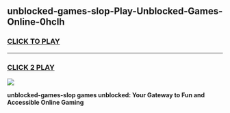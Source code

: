 
## unblocked-games-slop-Play-Unblocked-Games-Online-0hclh
<h3>
<a href="https://premium76.site?title=unblocked-games-slop&ref=24A">CLICK TO PLAY</a></h3>
<hr>

<h3>
<a href="https://premium76.site?title=unblocked-games-slop&ref=24A">CLICK 2 PLAY</a>
  
</h3>

<a href="https://premium76.site?title=unblocked-games-slop&ref=24A"><img src="https://clearcache.store/games.png"></a>


**unblocked-games-slop games unblocked: Your Gateway to Fun and Accessible Online Gaming**
